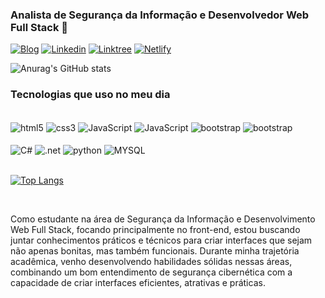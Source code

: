 
###  Analista de Segurança da Informação e Desenvolvedor Web Full Stack 👾<br/>



[![Blog](https://img.shields.io/badge/Instagram-E4405F?style=for-the-badge&logo=instagram&logoColor=white)](https://www.instagram.com/henriquedev_/)
[![Linkedin](https://img.shields.io/badge/LinkedIn-0077B5?style=for-the-badge&logo=linkedin&logoColor=white)](https://www.linkedin.com/in/henrique-brand%C3%A3o-de-arruda-a79375228/) 
[![Linktree](https://img.shields.io/badge/linktree-39E09B?style=for-the-badge&logo=linktree&logoColor=white)](https://linktr.ee/henriquehba)
[![Netlify](https://img.shields.io/badge/Netlify-00C7B7?style=for-the-badge&logo=netlify&logoColor=white)](https://app.netlify.com/teams/henrybrand20/overview) 

![Anurag's GitHub stats](https://github-readme-stats.vercel.app/api?username=Henriquebran&show_icons=true&theme=transparent)

### Tecnologias que uso no meu dia 

<div style="display: inline_block"><br/>
  <img align="center" alt="html5" src="https://img.shields.io/badge/HTML5-E34F26?style=for-the-badge&logo=html5&logoColor=white"/>
  <img align="center" alt="css3" src="https://img.shields.io/badge/CSS3-1572B6?style=for-the-badge&logo=css3&logoColor=white"/>
  <img align="center" alt="JavaScript" src="https://img.shields.io/badge/JavaScript-F7DF1E?style=for-the-badge&logo=javascript&logoColor=black"/>
   <img align="center" alt="JavaScript" src="https://img.shields.io/badge/TypeScript-007ACC?style=for-the-badge&logo=typescript&logoColor=white"/>
  <img align="center" alt="bootstrap" src="https://img.shields.io/badge/React-20232A?style=for-the-badge&logo=react&logoColor=61DAFB"/>
  <img align="center" alt="bootstrap" src="https://img.shields.io/badge/Bootstrap-563D7C?style=for-the-badge&logo=bootstrap&logoColor=white"/><br><br>
  
  
    
  <img align="center" alt="C#"  src="https://img.shields.io/badge/C%23-239120?style=for-the-badge&logo=c-sharp&logoColor=white"/>
   <img align="center" alt=".net" src="https://img.shields.io/badge/.NET-5C2D91?style=for-the-badge&logo=.net&logoColor=white"/>
   <img align="center" alt="python" src="https://img.shields.io/badge/Python-14354C?style=for-the-badge&logo=python&logoColor=white"/>
  <img align="center" alt="MYSQL"  src="https://img.shields.io/badge/MySQL-00000F?style=for-the-badge&logo=mysql&logoColor=white"/><br><br>
  
  
  
 [![Top Langs](https://github-readme-stats.vercel.app/api/top-langs/?username=Henriquebran&layout=donut)](https://github.com/anuraghazra/github-readme-stats)
  

</div><br/>

Como estudante na área de Segurança da Informação e Desenvolvimento Web Full Stack, focando principalmente no front-end, estou buscando juntar conhecimentos práticos e técnicos para criar interfaces que sejam não apenas bonitas, mas também funcionais. Durante minha trajetória acadêmica, venho desenvolvendo habilidades sólidas nessas áreas, combinando um bom entendimento de segurança cibernética com a capacidade de criar interfaces eficientes, atrativas e práticas.






